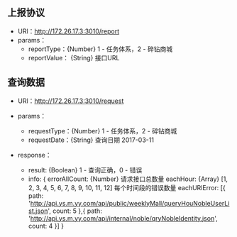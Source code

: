 ## 上报协议

- URl：http://172.26.17.3:3010/report
- params：
    - reportType：{Number} 1 - 任务体系，2 - 碎钻商城
    - reportValue： {String} 接口URL

## 查询数据

- URl：http://172.26.17.3:3010/request
- params：
    - requestType：{Number} 1 - 任务体系，2 - 碎钻商城
    - requestDate：{String} 查询日期 2017-03-11

- response：
    - result: {Boolean} 1 - 查询正确，0 - 错误
    - info: {
        errorAllCount: {Number} 请求接口总数量
        eachHour: {Array} [1, 2, 3, 4, 5, 6, 7, 8, 9, 10, 11, 12] 每个时间段的错误数量
        eachURlError: [{
            path: 'http://api.ys.m.yy.com/api/public/weeklyMall/queryHouNobleUserList.json',
            count: 5
        },{
            path: 'http://api.ys.m.yy.com/api/internal/noble/qryNobleIdentity.json',
            count: 4
        }]
    }